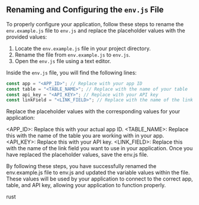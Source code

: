 ## Renaming and Configuring the `env.js` File

To properly configure your application, follow these steps to rename the `env.example.js` file to `env.js` and replace the placeholder values with the provided values:

1. Locate the `env.example.js` file in your project directory.
2. Rename the file from `env.example.js` to `env.js`.
3. Open the `env.js` file using a text editor.

Inside the `env.js` file, you will find the following lines:

```javascript
const app = "<APP_ID>"; // Replace with your app ID
const table = "<TABLE_NAME>"; // Replace with the name of your table
const api_key = "<API_KEY>"; // Replace with your API key
const linkField = "<LINK_FIELD>"; // Replace with the name of the link field
```

Replace the placeholder values with the corresponding values for your application:

<APP_ID>: Replace this with your actual app ID.
<TABLE_NAME>: Replace this with the name of the table you are working with in your app.
<API_KEY>: Replace this with your API key.
<LINK_FIELD>: Replace this with the name of the link field you want to use in your application.
Once you have replaced the placeholder values, save the env.js file.

By following these steps, you have successfully renamed the env.example.js file to env.js and updated the variable values within the file. These values will be used by your application to connect to the correct app, table, and API key, allowing your application to function properly.

rust
